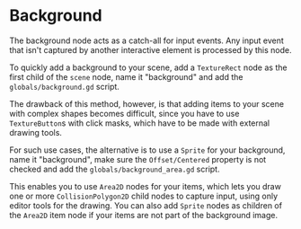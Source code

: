 # Background

The background node acts as a catch-all for input events. Any input event that isn't captured by another interactive element is processed by this node.

To quickly add a background to your scene, add a `TextureRect` node as the first child of the `scene` node, name it "background" and add the `globals/background.gd` script.

The drawback of this method, however, is that adding items to your scene with complex shapes becomes difficult, since you have to use `TextureButton`s with click masks, which have to be made with external drawing tools.

For such use cases, the alternative is to use a `Sprite` for your background, name it "background", make sure the `Offset/Centered` property is not checked and add the `globals/background_area.gd` script.

This enables you to use `Area2D` nodes for your items, which lets you draw one or more `CollisionPolygon2D` child nodes to capture input, using only editor tools for the drawing. You can also add `Sprite` nodes as children of the `Area2D` item node if your items are not part of the background image.
